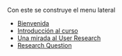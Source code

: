 Con este se construye el menu lateral

* [Bienvenida](README.md)
* [Introducción al curso](02-educacion-continua/03-ux-research/Unidad-1/01-Introduccion-al-curso.md)
* [Una mirada al User Research](02-educacion-continua/03-ux-research/Unidad-1/02-Una-mirada-al-User-Research.md)
* [Research Question](02-educacion-continua/03-ux-research/Unidad-1/03-Research-question.md)

